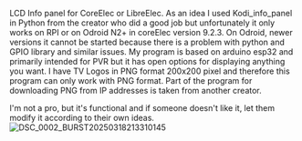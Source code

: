 

LCD Info panel for CoreElec or LibreElec. As an idea I used Kodi_info_panel in Python from the creator who did a good job but unfortunately it only works on RPI or on Odroid N2+ in coreElec version 9.2.3. On Odroid, newer versions it cannot be started because there is a problem with python and GPIO library and similar issues. My program is based on arduino esp32 and primarily intended for PVR but it has open options for displaying anything you want. I have TV Logos in PNG format 200x200 pixel and therefore this program can only work with PNG format. Part of the program for downloading PNG from IP addresses is taken from another creator.

I'm not a pro, but it's functional and if someone doesn't like it, let them modify it according to their own ideas.
![DSC_0002_BURST20250318213310145](https://github.com/user-attachments/assets/22000a47-1dbc-4bce-9bff-f4fc9774f020)
